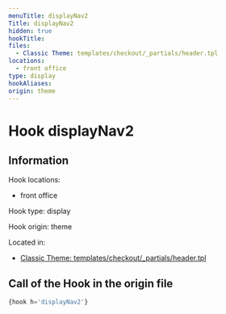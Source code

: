 ```yaml
---
menuTitle: displayNav2
Title: displayNav2
hidden: true
hookTitle: 
files:
  - Classic Theme: templates/checkout/_partials/header.tpl
locations:
  - front office
type: display
hookAliases:
origin: theme
---
```


# Hook displayNav2

## Information

Hook locations: 
  - front office

Hook type: display

Hook origin: theme

Located in: 
  - [Classic Theme: templates/checkout/_partials/header.tpl](https://github.com/PrestaShop/classic-theme/blob/develop/templates/checkout/_partials/header.tpl)

## Call of the Hook in the origin file

```php
{hook h='displayNav2'}
```